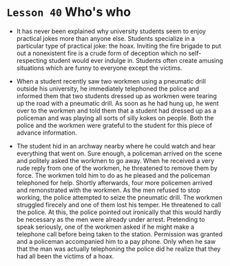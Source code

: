 # `Lesson 40` Who's who

* It has never been explained why university students seem to enjoy practical jokes more than anyone else. Students specialize in a particular type of practical joke: the hoax. Inviting the fire brigade to put out a nonexistent fire is a crude form of deception which no self-respecting student would ever indulge in. Students often create amusing situations which are funny to everyone except the victims.

* When a student recently saw two workmen using a pneumatic drill outside his university, he immediately telephoned the police and informed them that two students dressed up as workmen were tearing up the road with a pneumatic drill. As soon as he had hung up, he went over to the workmen and told them that a student had dressed up as a policeman and was playing all sorts of silly kokes on people. Both the police and the workmen were grateful to the student for this piece of advance information.

* The student hid in an archway nearby where he could watch and hear everything that went on. Sure enough, a policeman arrived on the scene and politely asked the workmen to go away. When he received a very rude reply from one of the workmen, he threatened to remove them by force. The workmen told him to do as he pleased and the policeman telephoned for help. Shortly afterwards, four more policemen arrived and remonstrated with the workmen. As the men refused to stop working, the police attempted to seize the pneumatic drill. The workmen struggled firecely and one of them lost his temper. He threatened to call the police. At this, the police pointed out ironically that this would hardly be necessary as the men were already under arrest. Pretending to speak seriously, one of the workmen asked if he might make a telephone call before being taken to the station. Permission was granted and a policeman accompanied him to a pay phone. Only when he saw that the man was actually telephoning the police did he realize that they had all been the victims of a hoax.
